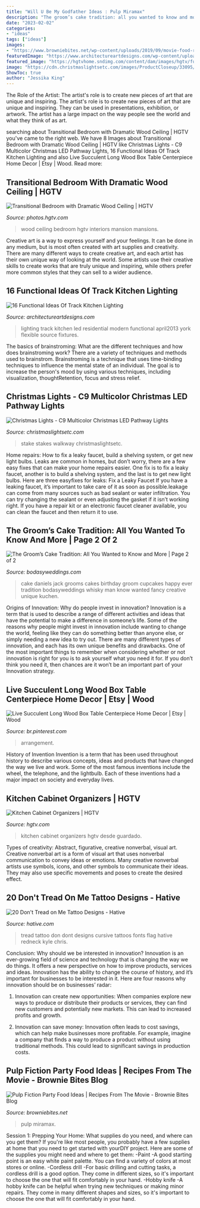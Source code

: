 ```yaml
---
title: "Will U Be My Godfather Ideas : Pulp Miramax"
description: "The groom’s cake tradition: all you wanted to know and more"
date: "2023-02-02"
categories:
- "ideas"
tags: ["ideas"]
images:
- "https://www.browniebites.net/wp-content/uploads/2019/09/movie-food-recipes-from-pulp-fiction-01.gif"
featuredImage: "https://www.architectureartdesigns.com/wp-content/uploads/2015/07/431-630x419.jpg"
featured_image: "https://hgtvhome.sndimg.com/content/dam/images/hgtv/fullset/2019/4/29/1/HUHH2019-Waterfront_College-Grove-TN_12.jpg.rend.hgtvcom.616.924.suffix/1556543867290.jpeg"
image: "https://cdn.christmaslightsetc.com/images/ProductCloseup/33095/C9-LED-Multicolor-Pathway-Lights-1196.jpg"
ShowToc: true
author: "Jessika King"
---
```



The Role of the Artist: The artist's role is to create new pieces of art that are unique and inspiring.
The artist's role is to create new pieces of art that are unique and inspiring. They can be used in presentations, exhibition, or artwork. The artist has a large impact on the way people see the world and what they think of as art.

	

		
searching about Transitional Bedroom with Dramatic Wood Ceiling | HGTV you've came to the right web. We have 8 Images about Transitional Bedroom with Dramatic Wood Ceiling | HGTV like Christmas Lights - C9 Multicolor Christmas LED Pathway Lights, 16 Functional Ideas Of Track Kitchen Lighting and also Live Succulent Long Wood Box Table Centerpiece Home Decor | Etsy | Wood. Read more:
		
    
## Transitional Bedroom With Dramatic Wood Ceiling | HGTV

<img loading=lazy src="https://hgtvhome.sndimg.com/content/dam/images/hgtv/fullset/2019/4/29/1/HUHH2019-Waterfront_College-Grove-TN_12.jpg.rend.hgtvcom.616.924.suffix/1556543867290.jpeg" onerror="this.onerror=null;this.src='https://tse4.mm.bing.net/th?id=OIP.M3hq_g5Qp_Ini_6_TUrW1wHaLH&amp;pid=15.1';" alt="Transitional Bedroom with Dramatic Wood Ceiling | HGTV">

_Source: photos.hgtv.com_

>wood ceiling bedroom hgtv interiors mansion mansions. 

	

Creative art is a way to express yourself and your feelings. It can be done in any medium, but is most often created with art supplies and creativity. There are many different ways to create creative art, and each artist has their own unique way of looking at the world. Some artists use their creative skills to create works that are truly unique and inspiring, while others prefer more common styles that they can sell to a wider audience.

    
## 16 Functional Ideas Of Track Kitchen Lighting

<img loading=lazy src="https://www.architectureartdesigns.com/wp-content/uploads/2015/07/431-630x419.jpg" onerror="this.onerror=null;this.src='https://tse2.mm.bing.net/th?id=OIP.gkMOTbCuWmgEI1z58ArZjgHaE7&amp;pid=15.1';" alt="16 Functional Ideas Of Track Kitchen Lighting">

_Source: architectureartdesigns.com_

>lighting track kitchen led residential modern functional april2013 york flexible source fixtures. 

	

The basics of brainstroming: What are the different techniques and how does brainstroming work?
There are a variety of techniques and methods used to brainstrom. Brainstroming is a technique that uses time-binding techniques to influence the mental state of an individual. The goal is to increase the person's mood by using various techniques, including visualization, thoughtRetention, focus and stress relief.

    
## Christmas Lights - C9 Multicolor Christmas LED Pathway Lights

<img loading=lazy src="https://cdn.christmaslightsetc.com/images/ProductCloseup/33095/C9-LED-Multicolor-Pathway-Lights-1196.jpg" onerror="this.onerror=null;this.src='https://tse4.mm.bing.net/th?id=OIP.5eihtMWv7u_Z1FFXwOzy4QHaHa&amp;pid=15.1';" alt="Christmas Lights - C9 Multicolor Christmas LED Pathway Lights">

_Source: christmaslightsetc.com_

>stake stakes walkway christmaslightsetc. 

	

Home repairs: How to fix a leaky faucet, build a shelving system, or get new light bulbs.
Leaks are common in homes, but don’t worry, there are a few easy fixes that can make your home repairs easier. One fix is to fix a leaky faucet, another is to build a shelving system, and the last is to get new light bulbs. Here are three easyfixes for leaks: 
Fix a Leaky Faucet
If you have a leaking faucet, it’s important to take care of it as soon as possible.leakage can come from many sources such as bad sealant or water infiltration. You can try changing the sealant or even adjusting the gasket if it isn’t working right. If you have a repair kit or an electronic faucet cleaner available, you can clean the faucet and then return it to use.

    
## The Groom’s Cake Tradition: All You Wanted To Know And More | Page 2 Of 2

<img loading=lazy src="https://bodasyweddings.com/wp-content/uploads/2018/08/best-grooms-cake-ideas-ever.jpg" onerror="this.onerror=null;this.src='https://tse3.mm.bing.net/th?id=OIP.wNCA20qM2_7CRzlYi0yvAgHaJ4&amp;pid=15.1';" alt="The Groom’s Cake Tradition: All You Wanted to Know and More | Page 2 of 2">

_Source: bodasyweddings.com_

>cake daniels jack grooms cakes birthday groom cupcakes happy ever tradition bodasyweddings whisky man know wanted fancy creative unique kuchen. 

	

Origins of Innovation: Why do people invest in innovation?
Innovation is a term that is used to describe a range of different activities and ideas that have the potential to make a difference in someone’s life. Some of the reasons why people might invest in innovation include wanting to change the world, feeling like they can do something better than anyone else, or simply needing a new idea to try out. There are many different types of innovation, and each has its own unique benefits and drawbacks. One of the most important things to remember when considering whether or not innovation is right for you is to ask yourself what you need it for. If you don’t think you need it, then chances are it won’t be an important part of your Innovation strategy.

    
## Live Succulent Long Wood Box Table Centerpiece Home Decor | Etsy | Wood

<img loading=lazy src="https://i.pinimg.com/736x/1d/6b/5c/1d6b5c236c93bc108a4ffb149d2eac17.jpg" onerror="this.onerror=null;this.src='https://tse2.mm.bing.net/th?id=OIP.1cNWSgVKa1a7DQS-UT9Y0QHaLH&amp;pid=15.1';" alt="Live Succulent Long Wood Box Table Centerpiece Home Decor | Etsy | Wood">

_Source: br.pinterest.com_

>arrangement. 

	

History of Invention
Invention is a term that has been used throughout history to describe various concepts, ideas and products that have changed the way we live and work. Some of the most famous inventions include the wheel, the telephone, and the lightbulb. Each of these inventions had a major impact on society and everyday lives.

    
## Kitchen Cabinet Organizers | HGTV

<img loading=lazy src="https://hgtvhome.sndimg.com/content/dam/images/hgtv/fullset/2017/7/28/0/IO_Sicora_Minikahda_4.jpg.rend.hgtvcom.616.924.suffix/1501248668755.jpeg" onerror="this.onerror=null;this.src='https://tse1.mm.bing.net/th?id=OIP.krNf-Fp8Mj-9cgGtvgi6JQHaLH&amp;pid=15.1';" alt="Kitchen Cabinet Organizers | HGTV">

_Source: hgtv.com_

>kitchen cabinet organizers hgtv desde guardado. 

	

Types of creativity: Abstract, figurative, creative nonverbal, visual art.
Creative nonverbal art is a form of visual art that uses nonverbal communication to convey ideas or emotions. Many creative nonverbal artists use symbols, icons, and other symbols to communicate their ideas. They may also use specific movements and poses to create the desired effect.

    
## 20 Don&#039;t Tread On Me Tattoo Designs - Hative

<img loading=lazy src="https://hative.com/wp-content/uploads/2014/04/dont-tread-on-me/19-dont-tread-on-me-with-cursive-fonts.jpg" onerror="this.onerror=null;this.src='https://tse1.mm.bing.net/th?id=OIP.UbHBuhL-T4WKALRWjM800AHaJ4&amp;pid=15.1';" alt="20 Don&#039;t Tread on Me Tattoo Designs - Hative">

_Source: hative.com_

>tread tattoo don dont designs cursive tattoos fonts flag hative redneck kyle chris. 

	

Conclusion: Why should we be interested in innovation?
Innovation is an ever-growing field of science and technology that is changing the way we do things. It offers a new perspective on how to improve products, services and ideas. Innovation has the ability to change the course of history, and it’s important for businesses to be interested in it. Here are four reasons why innovation should be on businesses’ radar:
1) Innovation can create new opportunities: When companies explore new ways to produce or distribute their products or services, they can find new customers and potentially new markets. This can lead to increased profits and growth.

2) Innovation can save money: Innovation often leads to cost savings, which can help make businesses more profitable. For example, imagine a company that finds a way to produce a product without using traditional methods. This could lead to significant savings in production costs.

    
## Pulp Fiction Party Food Ideas | Recipes From The Movie - Brownie Bites Blog

<img loading=lazy src="https://www.browniebites.net/wp-content/uploads/2019/09/movie-food-recipes-from-pulp-fiction-01.gif" onerror="this.onerror=null;this.src='https://tse4.mm.bing.net/th?id=OIP.7sw98IpmSQeC_LwkCTDftQHaDH&amp;pid=15.1';" alt="Pulp Fiction Party Food Ideas | Recipes From The Movie - Brownie Bites Blog">

_Source: browniebites.net_

>pulp miramax. 

	

Session 1: Prepping Your Home: What supplies do you need, and where can you get them?
If you're like most people, you probably have a few supplies at home that you need to get started with yourDIY project. Here are some of the supplies you might need and where to get them:
-Paint -A good starting point is an easy white paint palette. You can find a variety of colors at most stores or online. 
-Cordless drill -For basic drilling and cutting tasks, a cordless drill is a good option. They come in different sizes, so it's important to choose the one that will fit comfortably in your hand. 
-Hobby knife -A hobby knife can be helpful when trying new techniques or making minor repairs. They come in many different shapes and sizes, so it's important to choose the one that will fit comfortably in your hand.

